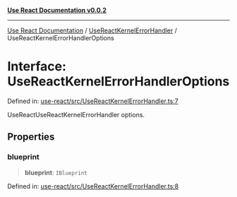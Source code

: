 [**Use React Documentation v0.0.2**](../../README.md)

***

[Use React Documentation](../../modules.md) / [UseReactKernelErrorHandler](../README.md) / UseReactKernelErrorHandlerOptions

# Interface: UseReactKernelErrorHandlerOptions

Defined in: [use-react/src/UseReactKernelErrorHandler.ts:7](https://github.com/stonemjs/use-react/blob/48b0fa89405b138aef5b9a5bc1a85e12108c1404/src/UseReactKernelErrorHandler.ts#L7)

UseReactUseReactKernelErrorHandler options.

## Properties

### blueprint

> **blueprint**: `IBlueprint`

Defined in: [use-react/src/UseReactKernelErrorHandler.ts:8](https://github.com/stonemjs/use-react/blob/48b0fa89405b138aef5b9a5bc1a85e12108c1404/src/UseReactKernelErrorHandler.ts#L8)
